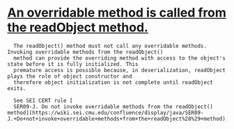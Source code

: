 # [An overridable method is called from the readObject method.](https://spotbugs.readthedocs.io/en/latest/bugDescriptions.html#MC_OVERRIDABLE_METHOD_CALL_IN_READ_OBJECT)

      The readObject() method must not call any overridable methods. Invoking overridable methods from the readObject()
      method can provide the overriding method with access to the object's state before it is fully initialized. This
      premature access is possible because, in deserialization, readObject plays the role of object constructor and
      therefore object initialization is not complete until readObject exits.

      See SEI CERT rule [
      SER09-J. Do not invoke overridable methods from the readObject() method](https://wiki.sei.cmu.edu/confluence/display/java/SER09-J.+Do+not+invoke+overridable+methods+from+the+readObject%28%29+method).